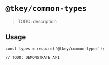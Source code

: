# `@tkey/common-types`

> TODO: description

## Usage

```
const types = require('@tkey/common-types');

// TODO: DEMONSTRATE API
```
